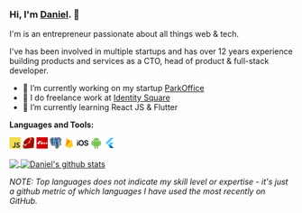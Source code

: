 ### Hi, I'm [Daniel](https://danielpaul.me). 👋

I'm is an entrepreneur passionate about all things web & tech.

I've has been involved in multiple startups and has over 12 years experience building products and services as a CTO, head of product & full-stack developer. 

- 🔭 I’m currently working on my startup [ParkOffice](https://parkoffice.io)
- 💎 I do freelance work at [Identity Square](https://github.com/identitysquare)
- 🌱 I’m currently learning React JS & Flutter

**Languages and Tools:**  

<a href="#"><img height="20" src="https://raw.githubusercontent.com/github/explore/80688e429a7d4ef2fca1e82350fe8e3517d3494d/topics/javascript/javascript.png"></a>
<a href="#"><img height="20" src="https://raw.githubusercontent.com/github/explore/80688e429a7d4ef2fca1e82350fe8e3517d3494d/topics/ruby/ruby.png"></a>
<a href="#"><img height="20" src="https://raw.githubusercontent.com/github/explore/80688e429a7d4ef2fca1e82350fe8e3517d3494d/topics/rails/rails.png"></a>
<a href="#"><img height="20" src="https://raw.githubusercontent.com/github/explore/5c058a388828bb5fde0bcafd4bc867b5bb3f26f3/topics/postgresql/postgresql.png"></a>
<a href="#"><img height="20" src="https://raw.githubusercontent.com/github/explore/80688e429a7d4ef2fca1e82350fe8e3517d3494d/topics/firebase/firebase.png"></a> 
<a href="#"><img height="20" src="https://raw.githubusercontent.com/github/explore/80688e429a7d4ef2fca1e82350fe8e3517d3494d/topics/ios/ios.png"></a>
<a href="#"><img height="20" src="https://raw.githubusercontent.com/github/explore/80688e429a7d4ef2fca1e82350fe8e3517d3494d/topics/android/android.png"></a>
<a href="#"><img height="20" src="https://raw.githubusercontent.com/github/explore/80688e429a7d4ef2fca1e82350fe8e3517d3494d/topics/flutter/flutter.png"></a>    


<a href="#">
  <img align="center" src="https://github-readme-stats.vercel.app/api/top-langs/?username=danielpaul&theme=dark&hide=javascript,php" />
</a>

<a href="#">
  <img align="center" src="https://github-readme-stats.vercel.app/api?username=danielpaul&show_icons=true&theme=dark&line_height=27" alt="Daniel's github stats" />
</a>


*NOTE: Top languages does not indicate my skill level or expertise - it's just a github metric of which languages I have used the most recently on GitHub.*
